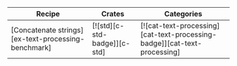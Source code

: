 | Recipe | Crates | Categories |
|--------|--------|------------|
| [Concatenate strings][ex-text-processing-benchmark] | [![std][c-std-badge]][c-std] | [![cat-text-processing][cat-text-processing-badge]][cat-text-processing] |

<div class="hidden">
</div>

